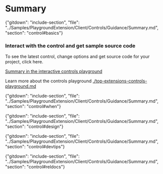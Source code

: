 ﻿# Summary

{"gitdown": "include-section", "file": "../Samples/PlaygroundExtension/Client/Controls/Guidance/Summary.md", "section": "control#basics"}

<!-- TODO get an IMAGE to embed here -->

### Interact with the control and get sample source code
To see the latest control, change options and get source code for your project, click here.

<a href="https://ms.portal.azure.com/?Microsoft_Azure_Playground=true#blade/Microsoft_Azure_Playground/ControlsIndexBlade/SummaryPlayground" target="_blank">Summary in the interactive controls playground</a>

Learn more about the controls playground [./top-extensions-controls-playground.md](./top-extensions-controls-playground.md)


<!-- TODO get an SAMPLE CODE to embed here -->

{"gitdown": "include-section", "file": "../Samples/PlaygroundExtension/Client/Controls/Guidance/Summary.md", "section": "control#when"}

{"gitdown": "include-section", "file": "../Samples/PlaygroundExtension/Client/Controls/Guidance/Summary.md", "section": "control#design"}

{"gitdown": "include-section", "file": "../Samples/PlaygroundExtension/Client/Controls/Guidance/Summary.md", "section": "control#devtips"}

{"gitdown": "include-section", "file": "../Samples/PlaygroundExtension/Client/Controls/Guidance/Summary.md", "section": "control#reldocs"}
